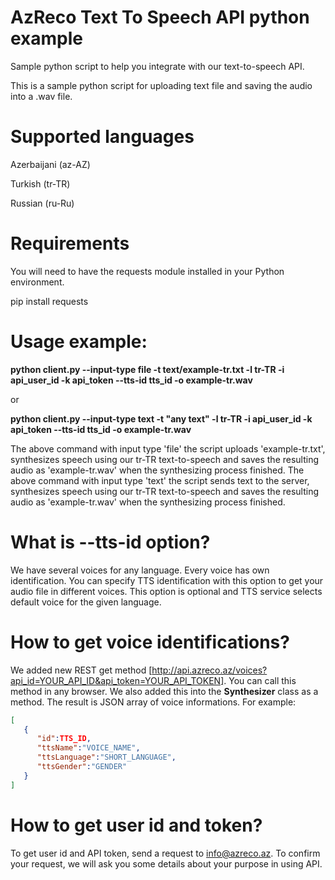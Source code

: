 # AzReco **Text To Speech** API python example
Sample python script to help you integrate with our text-to-speech API.

This is a sample python script for uploading text file and saving the audio into a .wav file.

# Supported languages
Azerbaijani (az-AZ)

Turkish  (tr-TR)

Russian  (ru-Ru)

# Requirements

You will need to have the requests module installed in your Python environment.

pip install requests

# Usage example:

**python client.py --input-type file -t text/example-tr.txt -l tr-TR -i api_user_id -k api_token --tts-id tts_id -o example-tr.wav**

or

**python client.py --input-type text -t "any text" -l tr-TR -i api_user_id -k api_token --tts-id tts_id -o example-tr.wav**

The above command with input type 'file' the script uploads 'example-tr.txt', synthesizes speech using our tr-TR text-to-speech and saves the resulting audio as 'example-tr.wav' when the synthesizing process finished. The above command with input type 'text' the script sends text to the server, synthesizes speech using our tr-TR text-to-speech and saves the resulting audio as 'example-tr.wav' when the synthesizing process finished. 

# What is --tts-id option?

We have several voices for any language. Every voice has own identification. You can specify TTS identification with this option to get your audio file in different voices.
This option is optional and TTS service selects default voice for the given language.

# How to get voice identifications?

We added new REST get method [http://api.azreco.az/voices?api_id=YOUR_API_ID&api_token=YOUR_API_TOKEN]. You can call this method in any browser. We also added this into the **Synthesizer** class
as a method. The result is JSON array of voice informations. For example:
```json
[   
   {
      "id":TTS_ID,
      "ttsName":"VOICE_NAME",
      "ttsLanguage":"SHORT_LANGUAGE",
      "ttsGender":"GENDER"
   }
]
```

# How to get user id and token?

To get user id and API token, send a request to info@azreco.az.
To confirm your request, we will ask you some details about your purpose in using API.
